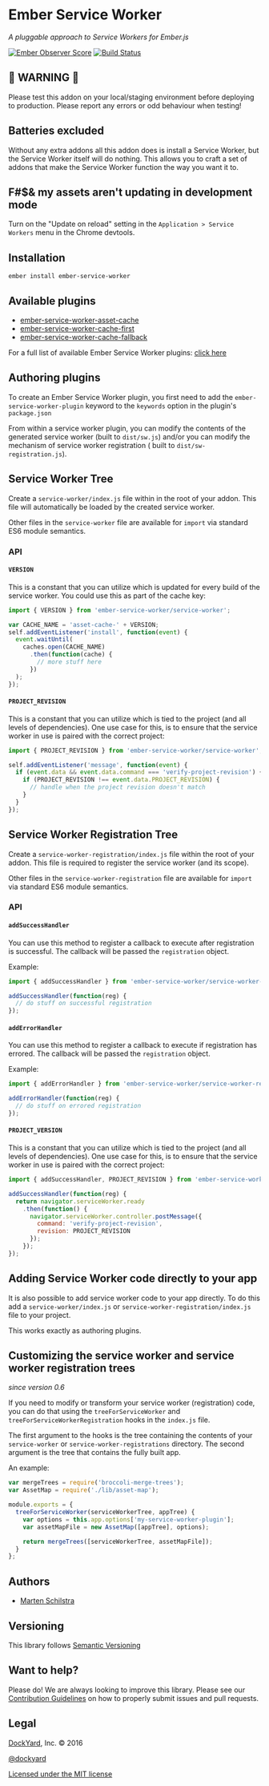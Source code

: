 # Ember Service Worker

_A pluggable approach to Service Workers for Ember.js_

[![Ember Observer Score](https://emberobserver.com/badges/ember-service-worker.svg)](https://emberobserver.com/addons/ember-service-worker)
[![Build Status](https://travis-ci.org/DockYard/ember-service-worker.svg?branch=master)](https://travis-ci.org/DockYard/ember-service-worker)

## 🚨 WARNING 🚨

Please test this addon on your local/staging environment before deploying to production. Please report any errors or odd behaviour when testing!

## Batteries excluded

Without any extra addons all this addon does is install a Service Worker,
but the Service Worker itself will do nothing.
This allows you to craft a set of addons that make the Service Worker function the way you want it to.

## F#$& my assets aren't updating in development mode

Turn on the "Update on reload" setting in the `Application > Service Workers`
menu in the Chrome devtools.

## Installation

```
ember install ember-service-worker
```

## Available plugins

- [ember-service-worker-asset-cache](https://github.com/DockYard/ember-service-worker-asset-cache)
- [ember-service-worker-cache-first](https://github.com/DockYard/ember-service-worker-cache-first)
- [ember-service-worker-cache-fallback](https://github.com/DockYard/ember-service-worker-cache-fallback)

For a full list of available Ember Service Worker plugins: [click here](https://npmsearch.com/?q=keywords:ember-service-worker-plugin)

## Authoring plugins

To create an Ember Service Worker plugin, you first need to add the
`ember-service-worker-plugin` keyword to the `keywords` option in the plugin's
`package.json`

From within a service worker plugin, you can modify the contents of the generated service worker
(built to `dist/sw.js`) and/or you can modify the mechanism of service worker registration ( built
to `dist/sw-registration.js`).

## Service Worker Tree

Create a `service-worker/index.js` file within in the root of your addon. This file will
automatically be loaded by the created service worker.

Other files in the `service-worker` file are available for `import` via standard ES6 module
semantics.

### API

#### `VERSION`

This is a constant that you can utilize which is updated for every build of the
service worker. You could use this as part of the cache key:

```js
import { VERSION } from 'ember-service-worker/service-worker';

var CACHE_NAME = 'asset-cache-' + VERSION;
self.addEventListener('install', function(event) {
  event.waitUntil(
    caches.open(CACHE_NAME)
      .then(function(cache) {
        // more stuff here
      })
  );
});
```

#### `PROJECT_REVISION`

This is a constant that you can utilize which is tied to the project (and all
levels of dependencies). One use case for this, is to ensure that the service worker
in use is paired with the correct project:

```js
import { PROJECT_REVISION } from 'ember-service-worker/service-worker';

self.addEventListener('message', function(event) {
  if (event.data && event.data.command === 'verify-project-revision') {
    if (PROJECT_REVISION !== event.data.PROJECT_REVISION) {
      // handle when the project revision doesn't match
    }
  }
});
```

## Service Worker Registration Tree

Create a `service-worker-registration/index.js` file within the root of your addon. This file
is required to register the service worker (and its scope).

Other files in the `service-worker-registration` file are available for `import` via standard
ES6 module semantics.

### API

#### `addSuccessHandler`

You can use this method to register a callback to execute after registration is successful.
The callback will be passed the `registration` object.

Example:

```js
import { addSuccessHandler } from 'ember-service-worker/service-worker-registration';

addSuccessHandler(function(reg) {
  // do stuff on successful registration
});
```

#### `addErrorHandler`

You can use this method to register a callback to execute if registration has errored.
The callback will be passed the `registration` object.

Example:

```js
import { addErrorHandler } from 'ember-service-worker/service-worker-registration';

addErrorHandler(function(reg) {
  // do stuff on errored registration
});
```

#### `PROJECT_VERSION`

This is a constant that you can utilize which is tied to the project (and all
levels of dependencies). One use case for this, is to ensure that the service worker
in use is paired with the correct project:

```js
import { addSuccessHandler, PROJECT_REVISION } from 'ember-service-worker/service-worker-registration';

addSuccessHandler(function(reg) {
  return navigator.serviceWorker.ready
    .then(function() {
      navigator.serviceWorker.controller.postMessage({
        command: 'verify-project-revision',
        revision: PROJECT_REVISION
      });
    });
});
```

## Adding Service Worker code directly to your app

It is also possible to add service worker code to your app directly. To do this
add a `service-worker/index.js` or `service-worker-registration/index.js` file to
your project.

This works exactly as authoring plugins.

## Customizing the service worker and service worker registration trees

_since version 0.6_

If you need to modify or transform your service worker (registration) code, you
can do that using the `treeForServiceWorker` and
`treeForServiceWorkerRegistration` hooks in the `index.js` file.

The first argument to the hooks is the tree containing the contents of your
`service-worker` or `service-worker-registrations` directory. The second
argument is the tree that contains the fully built app.

An example:

```javascript
var mergeTrees = require('broccoli-merge-trees');
var AssetMap = require('./lib/asset-map');

module.exports = {
  treeForServiceWorker(serviceWorkerTree, appTree) {
    var options = this.app.options['my-service-worker-plugin'];
    var assetMapFile = new AssetMap([appTree], options);

    return mergeTrees([serviceWorkerTree, assetMapFile]);
  }
};
```

## Authors

* [Marten Schilstra](http://twitter.com/martndemus)

## Versioning

This library follows [Semantic Versioning](http://semver.org)

## Want to help?

Please do! We are always looking to improve this library. Please see our
[Contribution Guidelines](https://github.com/dockyard/ember-service-worker/blob/master/CONTRIBUTING.md)
on how to properly submit issues and pull requests.

## Legal

[DockYard](http://dockyard.com/), Inc. &copy; 2016

[@dockyard](http://twitter.com/dockyard)

[Licensed under the MIT license](http://www.opensource.org/licenses/mit-license.php)
